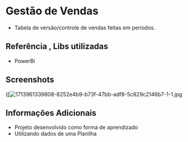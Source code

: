 # Gestão de Vendas
- Tabela de versão/controle de vendas feitas em períodos.
## Referência , Libs utilizadas

 - PowerBi


## Screenshots

([![1713961339808-8252e4b9-b73f-47bb-adf8-5c829c2146b7-1-1.jpg](https://i.postimg.cc/jqztwMtF/1713961339808-8252e4b9-b73f-47bb-adf8-5c829c2146b7-1-1.jpg](https://postimg.cc/nMc6NYs4))


## Informações Adicionais

- Projeto desenvolvido como forma de aprendizado
- Utilizando dados de uma Planilha 

